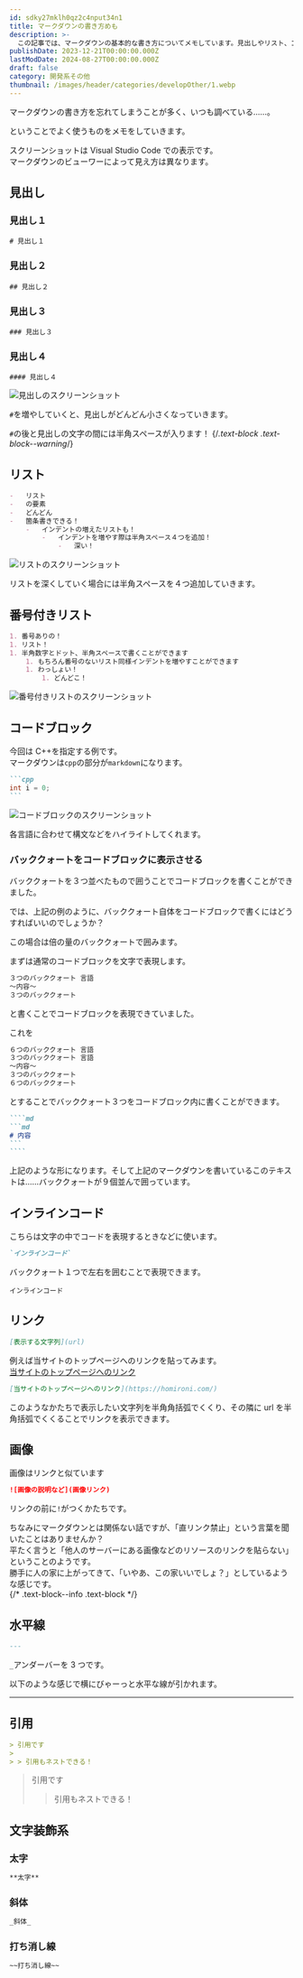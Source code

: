 ```yaml
---
id: sdky27mklh0qz2c4nput34n1
title: マークダウンの書き方めも
description: >-
  この記事では、マークダウンの基本的な書き方についてメモしています。見出しやリスト、コードブロック、リンク、画像などの記法を具体的な例と共に紹介し、よく使用するマークダウンを紹介しています。
publishDate: 2023-12-21T00:00:00.000Z
lastModDate: 2024-08-27T00:00:00.000Z
draft: false
category: 開発系その他
thumbnail: /images/header/categories/developOther/1.webp
---
```


マークダウンの書き方を忘れてしまうことが多く、いつも調べている……。

ということでよく使うものをメモをしていきます。

スクリーンショットは Visual Studio Code での表示です。  
マークダウンのビューワーによって見え方は異なります。

## 見出し

### 見出し１

```text
# 見出し１
```

### 見出し２

```text
## 見出し２
```

### 見出し３

```text
### 見出し３
```

### 見出し４

```text
#### 見出し４
```

![見出しのスクリーンショット](../../../images/articleImages/categories/developOther/1/markdownMidasi.png)

`#`を増やしていくと、見出しがどんどん小さくなっていきます。

`#`の後と見出しの文字の間には半角スペースが入ります！
{/*.text-block .text-block--warning*/}

## リスト

```md
-   リスト
-   の要素
-   どんどん
-   箇条書きできる！
    -   インデントの増えたリストも！
        -   インデントを増やす際は半角スペース４つを追加！
            -   深い！
```

![リストのスクリーンショット](../../../images/articleImages/categories/developOther/1/markdownList.png)

リストを深くしていく場合には半角スペースを４つ追加していきます。

## 番号付きリスト

```md
1. 番号ありの！
1. リスト！
1. 半角数字とドット、半角スペースで書くことができます
    1. もちろん番号のないリスト同様インデントを増やすことができます
    1. わっしょい！
        1. どんどこ！
```

![番号付きリストのスクリーンショット](../../../images/articleImages/categories/developOther/1/markdownListWithNumber.png)

## コードブロック

今回は C++を指定する例です。  
マークダウンは`cpp`の部分が`markdown`になります。

````md
```cpp
int i = 0;
```
````

![コードブロックのスクリーンショット](../../../images/articleImages/categories/developOther/1/markdownCodeBlock.png)

各言語に合わせて構文などをハイライトしてくれます。

### バッククォートをコードブロックに表示させる

バッククォートを３つ並べたもので囲うことでコードブロックを書くことができました。

では、上記の例のように、バッククォート自体をコードブロックで書くにはどうすればいいのでしょうか？

この場合は倍の量のバッククォートで囲みます。

まずは通常のコードブロックを文字で表現します。

```md
３つのバッククォート 言語
～内容～
３つのバッククォート
```

と書くことでコードブロックを表現できていました。

これを

```md
６つのバッククォート 言語
３つのバッククォート 言語
～内容～
３つのバッククォート
６つのバッククォート
```

とすることでバッククォート３つをコードブロック内に書くことができます。

`````md
````md
```md
# 内容
```
````
`````

上記のような形になります。そして上記のマークダウンを書いているこのテキストは……バッククォートが９個並んで囲っています。

## インラインコード

こちらは文字の中でコードを表現するときなどに使います。

```md
`インラインコード`
```

バッククォート１つで左右を囲むことで表現できます。

`インラインコード`

## リンク

```md
[表示する文字列](url)
```

例えば当サイトのトップページへのリンクを貼ってみます。  
[当サイトのトップページへのリンク](https://homironi.com/)

```md
[当サイトのトップページへのリンク](https://homironi.com/)
```

このようなかたちで表示したい文字列を半角角括弧でくくり、その隣に url を半角括弧でくくることでリンクを表示できます。

## 画像

画像はリンクと似ています

```md
![画像の説明など](画像リンク)
```

リンクの前に`!`がつくかたちです。

ちなみにマークダウンとは関係ない話ですが、「直リンク禁止」という言葉を聞いたことはありませんか？  
平たく言うと「他人のサーバーにある画像などのリソースのリンクを貼らない」ということのようです。  
勝手に人の家に上がってきて、「いやあ、この家いいでしょ？」としているような感じです。  
{/* .text-block--info .text-block */}

## 水平線

```md
---
```

`_`アンダーバーを 3 つです。

以下のような感じで横にびゃーっと水平な線が引かれます。

---

## 引用

```md
> 引用です
>
> > 引用もネストできる！
```

> 引用です
>
> > 引用もネストできる！

## 文字装飾系

### 太字

```md
**太字**
```

### 斜体

```md
_斜体_
```

### 打ち消し線

```md
~~打ち消し線~~
```
